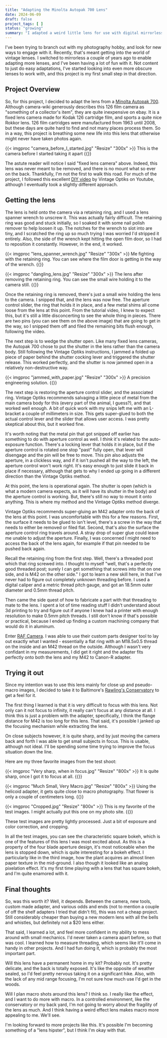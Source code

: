 ```yaml
---
title: "Adapting the Minolta Autopak 700 Lens"
date: 2024-06-09
draft: false
project_tags: [ ]
status: "growing"
summary: "I adapted a weird little lens for use with digital mirrorless cameras"
---
```

I've been trying to branch out with my photography hobby, and look for new ways
to engage with it.  Recently, that's meant getting into the world of vintage
lenses.  I switched to mirrorless a couple of years ago to enable adapting more
lenses, and I've been having a lot of fun with it.  Not content to just do easy
adaptations, I've started looking into even more obscure lenses to work with,
and this project is my first small step in that direction.

## Project Overview

So, for this project, I decided to adapt the lens from a [Minolta Autopak
700](http://camera-wiki.org/wiki/Minolta_Autopak_700).  Although camera-wiki
generously describes this 126 film camera as "something of a collector's item",
they are quite inexpensive on ebay.  It is a fixed lens camera made for Kodak
126 cartridge film, and sports a quite nice Rokkor lens.  126 film cartridges
were manufactured from 1963 until 2008, but these days are quite hard to find
and not many places process them.  So in a way, this project is breathing some
new life into this lens that otherwise might never have taken photos again.

{{< imgproc "camera_before_I_started.jpg" "Resize" "300x" >}}
This is the camera before I started taking it apart
{{</imgproc>}}

The astute reader will notice I said "fixed lens camera" above.  Indeed, this
lens was never meant to be removed, and there is no mount what so ever on the
back. Thankfully, I'm not the first to walk this road.  For much of the project,
I followed this excellent [DIY video](https://www.youtube.com/watch?v=wf3qxl3xkvk)
by Vintage Optiks on Youtube, although I eventually took a slightly different
approach.

## Getting the lens

The lens is held onto the camera via a retaining ring, and I used a lens spanner
wrench to unscrew it.  This was actually fairly difficult.  The retaining ring
was good and stuck initially, so I soaked it with some nail polish remover to
help loosen it up.  The notches for the wrench to slot into are tiny, and I
scratched the ring up so much trying I was worried I'd stripped it entirely.
Also, the side of the wrench kept hitting the open film door, so I had to
reposition it constantly.  However, in the end, it worked.

{{< imgproc "lens_spanner_wrench.jpg" "Resize" "300x" >}}
Me fighting with the retaining ring.  You can see where the film door is getting
in the way of the wrench.
{{</imgproc>}}


{{< imgproc "dangling_lens.jpg" "Resize" "300x" >}}
The lens after removing the retaining ring. You can see the small wire holding
it to the camera still.
{{</imgproc>}}

Once the retaining ring is removed, there's just a small wire holding the lens
to the camera.  I snipped that, and the lens was now free.  The aperture control
slider, the ring that holds it in place, and a few metal shims all come loose
from the lens at this point.  From the tutorial video, I knew to expect this,
but it's still a little disconcerting to see the whole thing in pieces.  There
are two pins (you can see them on the above image) that are going to get in the
way, so I snipped them off and filed the remaining bits flush enough, following
the video.

The next step is to wedge the shutter open.  Like many fixed lens cameras, the
Autopak 700 chose to put the shutter in the lens rather than the camera body.
Still following the Vintage Optiks instructions, I jammed a folded up piece of
paper behind the shutter cocking lever and triggered the shutter release.  This
worked perfectly, and the shutter is now jammed open in a relatively
non-destructive way.

{{< imgproc "jammed_with_paper.jpg" "Resize" "300x" >}}
A precision engineering solution.
{{</imgproc>}}

The next step is restoring the aperture control slider, and the associated ring.
Vintage Optiks recommends salvaging a little piece of metal from the main camera
body for this (every part of the animal, I guess?), and that worked well enough.
A bit of quick work with my snips left me with an L-bracket a couple of
millimeters in size.  This gets super-glued to both the actual control lever and
the slider that allows user access.  I was pretty skeptical about this, but it
worked fine.

It's worth noting that the metal pin that got snipped off earlier has something
to do with aperture control as well.  I _think_ it's related to the
auto-exposure function.  There's a locking lever that holds it in place, but if
the aperture control is rotated one stop "past" fully open, that lever will
disengage and the pin will be free to move.  This pin also adjusts the aperture,
in a clickless way, and if it isn't pushed all the way to the left, the aperture
control won't work right.  It's easy enough to just slide it back in place if
necessary, although that gets to why I ended up going in a different direction
than the Vintage Optiks method.

At this point, the lens is operational again.  The shutter is open (which is
what a modern camera expects, as it will have its shutter in the body) and the
aperture control is working.  But, there's still no way to mount it onto
anything.  This is where my method and the Vintage Optiks method diverge.

Vintage Optiks recommends super-gluing an M42 adapter onto the back of the lens
at this point.  I was uncomfortable with this for a few reasons.  First, the
surface it needs to be glued to isn't level, there's a screw in the way that
needs to either be removed or filed flat.  Second, that's also the surface the
aperture control ring travels around.  A stray drop of super glue could leave me
unable to adjust the aperture.  Finally, I was concerned I might need to access
the back of the lens again, for example if that pin needed to be pushed back
again.

Recall the retaining ring from the first step.  Well, there's a threaded post
which that ring screwed into.  I thought to myself "well, that's a perfectly
good threaded post; surely I can get something that screws into that on one
side, and is M42 on the other side."  I got to learn a new skill here, in that
I've never had to figure out completely unknown threading before.  I used a
digital caliper and a metric thread pitch gauge, and got an 18.5mm outer
diameter and 0.5mm thread pitch.

Then came the side quest of how to fabricate a part with that threading to mate
to the lens.  I spent a lot of time reading stuff I didn't understand about 3d
printing to try and figure out if anyone I knew had a printer with enough
resolution to make 0.5mm pitch threads.  I still don't know if that's possible
or practical, because I ended up finding a custom machining company that would
do it in aluminum.

Enter [RAF Camera](https://rafcamera.com/).  I was able to use their custom
parts designer tool to lay out exactly what I wanted - essentially a flat ring
with an M18.5x0.5 thread on the inside and an M42 thread on the outside.
Although I wasn't very confidant in my measurements, I did get it right and the
adapter fits perfectly onto both the lens and my M42 to Canon-R adapter.

## Trying it out

Since my intention was to use this lens mainly for close up and pseudo-macro
images, I decided to take it to Baltimore's [Rawling's
Conservatory](https://rawlingsconservatory.org/) to get a feel for it.

The first thing I learned is that it is very difficult to focus with this lens.
Not only can it not focus to infinity, it really can't focus at any distance at
all.  I think this is just a problem with the adapter, specifically, I think the
flange distance for M42 is too long for this lens.  That said, it's possible I
janked up the focusing mechanism while extracting the lens.

On close subjects however, it is quite sharp, and by just moving the camera back
and forth I was able to get small subjects in focus.  This is usable, although
not ideal.  I'll be spending some time trying to improve the focus situation
down the line.

Here are my three favorite images from the test shoot:

{{< imgproc "Very sharp, when in focus.jpg" "Resize" "800x" >}}
It is quite sharp, once I got it to focus at all.
{{</imgproc>}}


{{< imgproc "Much Small, Very Macro.jpg" "Resize" "800x" >}}
Using the helicoid adapter, it gets quite close to macro photography.  That
flower is only a couple of centimeters long.
{{</imgproc>}}


{{< imgproc "Cropped.jpg" "Resize" "800x" >}}
This is my favorite of the test images.  I might actually put this one on my
photo site.
{{</imgproc>}}

These test images are pretty lightly processed.  Just a bit of exposure and
color correction, and cropping.

In all the test images, you can see the characteristic square bokeh, which is
one of the features of this lens I was most excited about.  As this is a
property of the four blade aperture design, it's most noticeable when the lens
is stopped down, which is quite interesting for a bokeh effect.  I particularly
like in the third image, how the plant acquires an almost linen paper texture in
the mid-ground.  I also though it looked like an analog pixelation effect.  It's
my first time playing with a lens that has square bokeh, and I'm quite enamored
with it.

## Final thoughts

So, was this worth it?  Well, it depends.  Between the camera, new tools, custom
made adapter, and various odds and ends (not to mention a couple of off the
shelf adapters I tried that didn't fit), this was not a cheap project.  Still
considerably cheaper than buying a new modern lens with all the bells and
whistles, but definitely not a $20 lens either.

That said, I learned a lot, and feel more confident in my ability to mess around
with small mechanics.  I'd never taken a camera apart before, so that was cool.
I learned how to measure threading, which seems like it'll come in handy in
other projects.  And I had fun doing it, which is probably the most important
part.

Will this lens have a permanent home in my kit? Probably not.  It's pretty
delicate, and the back is totally exposed.  It's like the opposite of weather
sealed, so I'd feel pretty nervous taking it on a significant hike.  Also, with
the lack of any mid range focusing, I'm not sure how much use I'd get in the
woods.  

Will I plan macro shots around this lens? I think so.  I really like the effect,
and I want to do more with macro.  In a controlled environment, like the
conservatory or my back yard, I'm not going to worry about the fragility of the
lens as much.  And I think having a weird effect lens makes macro more appealing
to me.  We'll see.

I'm looking forward to more projects like this.  It's possible I'm becoming
something of a "lens hipster", but I think I'm okay with that.  
